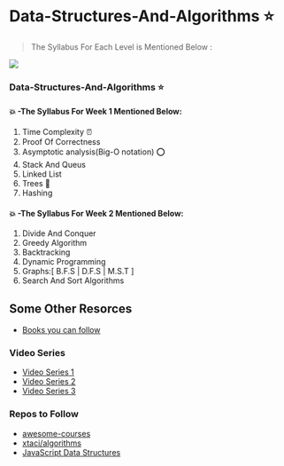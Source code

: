 # Data-Structures-And-Algorithms :star:
> The Syllabus For Each Level is Mentioned Below :

![](http://inside.mines.edu/UserFiles/Image/ComputerScience/CS%20PDFs/algorithms.png)

### Data-Structures-And-Algorithms  :star:
#### :collision: -The Syllabus For Week 1 Mentioned Below:

1) Time Complexity :alarm_clock:
2) Proof Of Correctness
3) Asymptotic analysis(Big-O notation)  :o:
4) Stack And Queus
5) Linked List
6) Trees  :evergreen_tree:
7) Hashing

#### :collision: -The Syllabus For Week 2 Mentioned Below:

1) Divide And Conquer
2) Greedy Algorithm
3) Backtracking
4) Dynamic Programming
5) Graphs:[ B.F.S | D.F.S | M.S.T ]
6) Search And Sort Algorithms



## Some Other Resorces 
- [Books you can follow](https://hackernoon.com/10-data-structure-algorithms-books-every-programmer-should-read-d50487313127)

### Video Series
- [Video Series 1](https://www.youtube.com/playlist?list=PLEbnTDJUr_IeHYw_sfBOJ6gk5pie0yP-0)
- [Video Series 2](https://www.youtube.com/watch?v=0IAPZzGSbME&list=PLDN4rrl48XKpZkf03iYFl-O29szjTrs_O)
- [Video Series 3](https://www.youtube.com/channel/UCM-yUTYGmrNvKOCcAl21g3w)

### Repos to Follow
- [awesome-courses](https://github.com/prakhar1989/awesome-courses#algorithms)
- [xtaci/algorithms](https://github.com/xtaci/algorithms)
- [JavaScript Data Structures](https://github.com/loiane/javascript-datastructures-algorithms)
